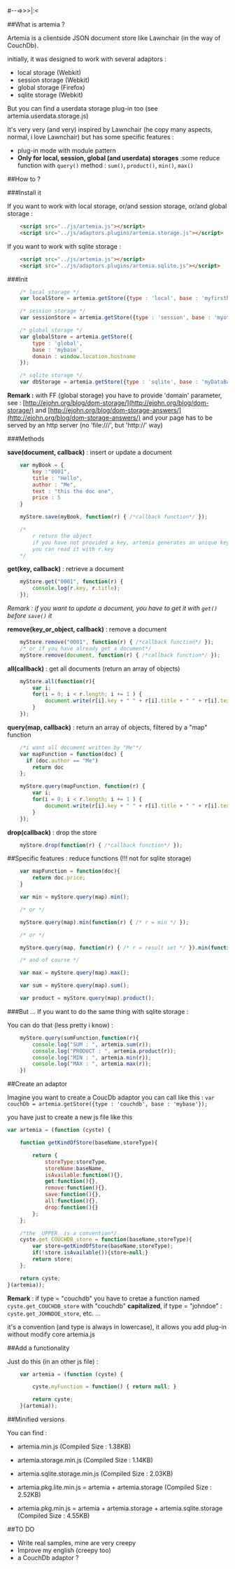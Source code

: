 #--=>>>|:<

##What is artemia ?

Artemia is a clientside JSON document store like Lawnchair (in the way of CouchDb).

initially, it was designed to work with several adaptors :

- local storage (Webkit)
- session storage (Webkit)
- global storage (Firefox)
- sqlite storage (Webkit)

But you can find a userdata storage plug-in too (see artemia.userdata.storage.js)

It's very very (and very) inspired by Lawnchair (he copy many aspects, normal, i love Lawnchair)
but has some specific features :

- plug-in mode with module pattern
- **Only for local, session, global (and userdata) storages** :some reduce function with `query()` method : `sum()`, `product()`, `min()`, `max()`

##How to ?

###Install it

If you want to work with local storage, or/and session storage, or/and global storage :

~~~ html
    <script src="../js/artemia.js"></script>
    <script src="../js/adaptors.plugins/artemia.storage.js"></script>
~~~

If you want to work with sqlite storage :

~~~ html
    <script src="../js/artemia.js"></script>
    <script src="../js/adaptors.plugins/artemia.sqlite.js"></script>
~~~

###Init

~~~ js
    /* local storage */
    var localStore = artemia.getStore({type : 'local', base : 'myfirstbase'});

    /* session storage */
    var sessionStore = artemia.getStore({type : 'session', base : 'myotherbase'});

    /* global storage */
    var globalStore = artemia.getStore({
        type : 'global',
        base : 'mybase',
        domain : window.location.hostname
    });

    /* sqlite storage */
    var dbStorage = artemia.getStore({type : 'sqlite', base : 'myDataBase'});
~~~

**Remark :** with FF (global storage) you have to provide 'domain' parameter, see : [http://ejohn.org/blog/dom-storage/](http://ejohn.org/blog/dom-storage/) and [http://ejohn.org/blog/dom-storage-answers/](http://ejohn.org/blog/dom-storage-answers/) and your page has to be served by an http server (no 'file:///', but 'http://' way)

###Methods

**save(document, callback)** : insert or update a document

~~~ js
    var myBook = {
        key :"0001",
        title : "Hello",
        author : "Me",
        text : "this the doc one",
        price : 5
    }

    myStore.save(myBook, function(r) { /*callback function*/ });

    /*
        r return the object
        if you have not provided a key, artemia generates an unique key for you
        you can read it with r.key
    */
~~~

**get(key, callback)** : retrieve a document

~~~ js
    myStore.get("0001", function(r) {
        console.log(r.key, r.title);
    });
~~~

*Remark : if you want to update a document, you have to get it with `get()` before `save()` it*

**remove(key_or_object, callback)** : remove a document

~~~ js
    myStore.remove("0001", function(r) { /*callback function*/ });
    /* or if you have already get a document*/
    myStore.remove(document, function(r) { /*callback function*/ });
~~~

**all(callback)** : get all documents (return an array of objects)

~~~ js
    myStore.all(function(r){
        var i;
        for(i = 0; i < r.length; i += 1 ) {
            document.write(r[i].key + " " + r[i].title + " " + r[i].text + "<BR>");
        }
    });
~~~

**query(map, callback)** : return an array of objects, filtered by a "map" function

~~~ js
    /*i want all document written by "Me"*/
    var mapFunction = function(doc) {
      if (doc.author == "Me")
        return doc
    };

    myStore.query(mapFunction, function(r) {
        var i;
        for(i = 0; i < r.length; i += 1 ) {
            document.write(r[i].key + " " + r[i].title + " " + r[i].text + "<BR>");
        }
    });
~~~

**drop(callback)** : drop the store

~~~ js
    myStore.drop(function(r) { /*callback function*/ });
~~~


##Specific features : reduce functions (!!! not for sqlite storage)

~~~ js
    var mapFunction = function(doc){
        return doc.price;
    }

    var min = myStore.query(map).min();

    /* or */

    myStore.query(map).min(function(r) { /* r = min */ });

    /* or */

    myStore.query(map, function(r) { /* r = result set */ }).min(function(r) { /* r = min */ });

    /* and of course */

    var max = myStore.query(map).max();

    var sum = myStore.query(map).sum();

    var product = myStore.query(map).product();

~~~

###But ... If you want to do the same thing with sqlite storage :

You can do that (less pretty i know) :

~~~ js
    myStore.query(sumFunction,function(r){
        console.log("SUM : ", artemia.sum(r));
        console.log("PRODUCT : ", artemia.product(r));
        console.log("MIN : ", artemia.min(r));
        console.log("MAX : ", artemia.max(r));
    })
~~~

##Create an adaptor

Imagine you want to create a CoucDb adaptor you can call like this : `var couchDb = artemia.getStore({type : 'couchdb', base : 'mybase'});`

you have just to create a new js file like this

~~~ js
var artemia = (function (cyste) {

    function getKindOfStore(baseName,storeType){

        return {
            storeType:storeType,
            storeName:baseName,
            isAvailable:function(){},
            get:function(){},
            remove:function(){},
            save:function(){},
            all:function(){},
            drop:function(){}
        };
    };

    /*the _UPPER_ is a convention*/
    cyste.get_COUCHDB_store = function(baseName,storeType){
        var store=getKindOfStore(baseName,storeType);
        if(!store.isAvailable()){store=null;}
        return store;
    };

    return cyste;
}(artemia));
~~~

**Remark** : if type = "couchdb" you have to cretae a function named `cyste.get_COUCHDB_store` with "couchdb" **capitalized**, if type = "johndoe" : `cyste.get_JOHNDOE_store`, etc. ...

it's a convention (and type is always in lowercase), it allows you add plug-in without modify core artemia.js

##Add a functionality

Just do this (in an other js file) :

~~~ js
    var artemia = (function (cyste) {

        cyste.myFunction = function() { return null; }

        return cyste;
    }(artemia));
~~~

##Minified versions

You can find :

- artemia.min.js (Compiled Size : 1.38KB)
- artemia.storage.min.js (Compiled Size : 1.14KB)
- artemia.sqlite.storage.min.js (Compiled Size : 2.03KB)

- artemia.pkg.lite.min.js = artemia + artemia.storage (Compiled Size : 2.52KB)
- artemia.pkg.min.js = artemia + artemia.storage + artemia.sqlite.storage (Compiled Size : 4.55KB)

##TO DO

- Write real samples, mine are very creepy
- Improve my english (creepy too)
- a CouchDb adaptor ?
